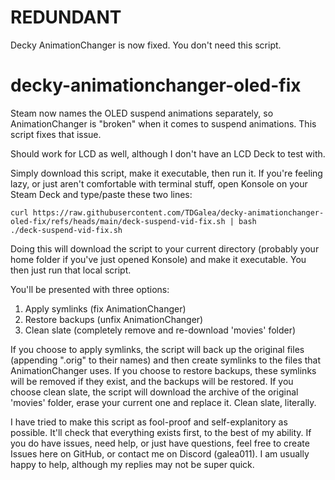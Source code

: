 # REDUNDANT
Decky AnimationChanger is now fixed. You don't need this script.

# decky-animationchanger-oled-fix
Steam now names the OLED suspend animations separately, so AnimationChanger is "broken" when it comes to suspend animations. This script fixes that issue.

Should work for LCD as well, although I don't have an LCD Deck to test with.

Simply download this script, make it executable, then run it.
If you're feeling lazy, or just aren't comfortable with terminal stuff, open Konsole on your Steam Deck and type/paste these two lines:

```
curl https://raw.githubusercontent.com/TDGalea/decky-animationchanger-oled-fix/refs/heads/main/deck-suspend-vid-fix.sh | bash
./deck-suspend-vid-fix.sh
```
Doing this will download the script to your current directory (probably your home folder if you've just opened Konsole) and make it executable.
You then just run that local script.

You'll be presented with three options:
1) Apply symlinks (fix AnimationChanger)
2) Restore backups (unfix AnimationChanger)
3) Clean slate (completely remove and re-download 'movies' folder)

If you choose to apply symlinks, the script will back up the original files (appending ".orig" to their names) and then create symlinks to the files that AnimationChanger uses.
If you choose to restore backups, these symlinks will be removed if they exist, and the backups will be restored.
If you choose clean slate, the script will download the archive of the original 'movies' folder, erase your current one and replace it. Clean slate, literally.

I have tried to make this script as fool-proof and self-explanitory as possible. It'll check that everything exists first, to the best of my ability.
If you do have issues, need help, or just have questions, feel free to create Issues here on GitHub, or contact me on Discord (galea011).
I am usually happy to help, although my replies may not be super quick.
